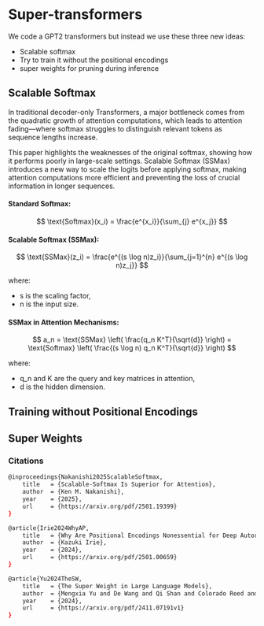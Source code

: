 # Super-transformers
We code a GPT2 transformers  but instead we use these three new ideas: 

- Scalable softmax
- Try to train it without the positional encodings
- super weights for pruning during inference

## Scalable Softmax 

In traditional decoder-only Transformers, a major bottleneck comes from the quadratic growth of attention computations, which leads to attention fading—where softmax struggles to distinguish relevant tokens as sequence lengths increase.

This paper highlights the weaknesses of the original softmax, showing how it performs poorly in large-scale settings. Scalable Softmax (SSMax) introduces a new way to scale the logits before applying softmax, making attention computations more efficient and preventing the loss of crucial information in longer sequences.

#### Standard Softmax:
$$
\text{Softmax}(x_i) = \frac{e^{x_i}}{\sum_{j} e^{x_j}}
$$

#### Scalable Softmax (SSMax):

$$
\text{SSMax}(z_i) = \frac{e^{(s \log n)z_i}}{\sum_{j=1}^{n} e^{(s \log n)z_j}}
$$

where:
-  s is the scaling factor,
-  n  is the input size.

#### SSMax in Attention Mechanisms:
$$
a_n = \text{SSMax} \left( \frac{q_n K^T}{\sqrt{d}} \right) = \text{Softmax} \left( \frac{(s \log n) q_n K^T}{\sqrt{d}} \right)
$$

where:
- q_n  and  K  are the query and key matrices in attention,
- d  is the hidden dimension.


## Training without Positional Encodings 


## Super Weights 



### Citations

```bash
@inproceedings{Nakanishi2025ScalableSoftmax,
    title   = {Scalable-Softmax Is Superior for Attention},
    author  = {Ken M. Nakanishi},
    year    = {2025},
    url     = {https://arxiv.org/pdf/2501.19399}
}
```

```bash
@article{Irie2024WhyAP,
    title   = {Why Are Positional Encodings Nonessential for Deep Autoregressive Transformers? Revisiting a Petroglyph},
    author  = {Kazuki Irie},
    year    = {2024},
    url     = {https://arxiv.org/pdf/2501.00659}
}
```

```bash
@article{Yu2024TheSW,
    title   = {The Super Weight in Large Language Models},
    author  = {Mengxia Yu and De Wang and Qi Shan and Colorado Reed and Alvin Wan},
    year    = {2024},
    url     = {https://arxiv.org/pdf/2411.07191v1}
}
```
